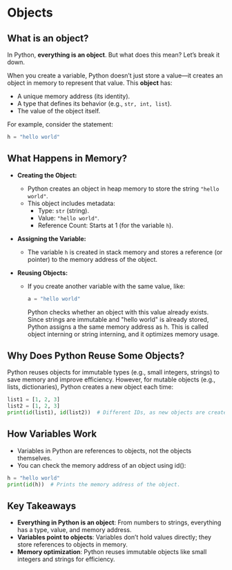 # Objects 

## What is an object?

In Python, **everything is an object**. But what does this mean? Let’s break it down.

When you create a variable, Python doesn’t just store a value—it creates an object in memory to represent that value. This **object** has:

- A unique memory address (its identity).
- A type that defines its behavior (e.g., `str, int, list`).
- The value of the object itself.

For example, consider the statement:
```python
h = "hello world"
```
## What Happens in Memory?

- **Creating the Object:**
    - Python creates an object in heap memory to store the string `"hello world"`.
    - This object includes metadata:
        - Type: `str` (string).
        - Value: `"hello world"`.
        - Reference Count: Starts at 1 (for the variable `h`).

-   **Assigning the Variable:**
    - The variable `h` is created in stack memory and stores a reference (or pointer) to the memory address of the object.

- **Reusing Objects:**
  - If you create another variable with the same value, like:
    ```python
    a = "hello world"
    ```

    Python checks whether an object with this value already exists. Since strings are immutable and "hello world" is already stored, Python assigns a the same memory address as h. This is called object interning or string interning, and it optimizes memory usage.

## Why Does Python Reuse Some Objects?

Python reuses objects for immutable types (e.g., small integers, strings) to save memory and improve efficiency. However, for mutable objects (e.g., lists, dictionaries), Python creates a new object each time:

```python
list1 = [1, 2, 3]
list2 = [1, 2, 3]
print(id(list1), id(list2))  # Different IDs, as new objects are created.
```
## How Variables Work

-   Variables in Python are references to objects, not the objects themselves.
-   You can check the memory address of an object using id():
  
```python 
h = "hello world"
print(id(h))  # Prints the memory address of the object.
```

## Key Takeaways

-    **Everything in Python is an object**: From numbers to strings, everything has a type, value, and memory address.
-    **Variables point to objects**: Variables don’t hold values directly; they store references to objects in memory.
-    **Memory optimization**: Python reuses immutable objects like small integers and strings for efficiency.





